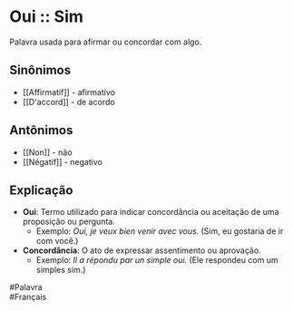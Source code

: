 # Oui :: Sim
Palavra usada para afirmar ou concordar com algo.

## Sinônimos
- [[Affirmatif]] - afirmativo  
- [[D'accord]] - de acordo  

## Antônimos
- [[Non]] - não  
- [[Négatif]] - negativo  

## Explicação
- **Oui**: Termo utilizado para indicar concordância ou aceitação de uma proposição ou pergunta.
  - Exemplo: *Oui, je veux bien venir avec vous.* (Sim, eu gostaria de ir com você.)
- **Concordância**: O ato de expressar assentimento ou aprovação.
  - Exemplo: *Il a répondu par un simple oui.* (Ele respondeu com um simples sim.)

#Palavra  
#Français  